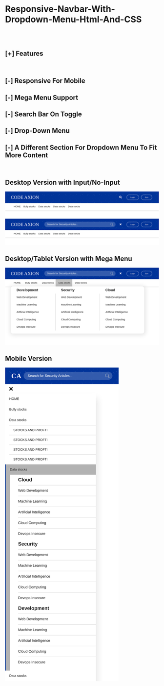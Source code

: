 <h1>Responsive-Navbar-With-Dropdown-Menu-Html-And-CSS</h1>
<br></br>
<h2>[+] Features</h2><br>
<h2>[-] Responsive For Mobile</h2>
<h2>[-] Mega Menu Support</h2>
<h2>[-] Search Bar On Toggle</h2>
<h2>[-] Drop-Down Menu</h2>
<h2>[-] A Different Section For Dropdown Menu To Fit More Content</h2>
<br>
<h2>Desktop Version with Input/No-Input</h2>
<img src="images/noinput.png " >

<img src="images/withinput.png">
<h2>Desktop/Tablet Version with Mega Menu</h2>
<img src="images/3.png">
<h2>Mobile Version</h2>
<img src="images/mobile.png">

